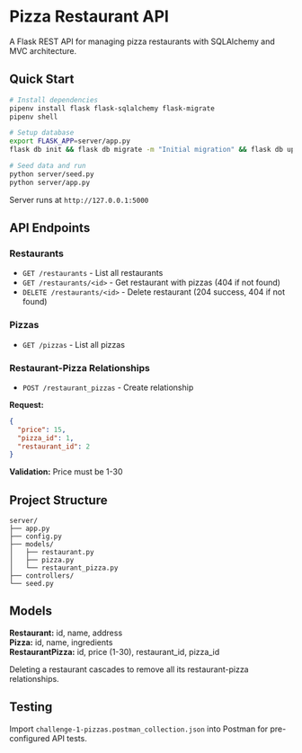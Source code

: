 # Pizza Restaurant API

A Flask REST API for managing pizza restaurants with SQLAlchemy and MVC architecture.

## Quick Start

```bash
# Install dependencies
pipenv install flask flask-sqlalchemy flask-migrate
pipenv shell

# Setup database
export FLASK_APP=server/app.py
flask db init && flask db migrate -m "Initial migration" && flask db upgrade

# Seed data and run
python server/seed.py
python server/app.py
```

Server runs at `http://127.0.0.1:5000`

## API Endpoints

### Restaurants
- `GET /restaurants` - List all restaurants
- `GET /restaurants/<id>` - Get restaurant with pizzas (404 if not found)
- `DELETE /restaurants/<id>` - Delete restaurant (204 success, 404 if not found)

### Pizzas
- `GET /pizzas` - List all pizzas

### Restaurant-Pizza Relationships
- `POST /restaurant_pizzas` - Create relationship

**Request:**
```json
{
  "price": 15,
  "pizza_id": 1,
  "restaurant_id": 2
}
```

**Validation:** Price must be 1-30

## Project Structure

```
server/
├── app.py              
├── config.py           
├── models/             
│   ├── restaurant.py
│   ├── pizza.py
│   └── restaurant_pizza.py
├── controllers/       
└── seed.py            
```

## Models

**Restaurant:** id, name, address  
**Pizza:** id, name, ingredients  
**RestaurantPizza:** id, price (1-30), restaurant_id, pizza_id

Deleting a restaurant cascades to remove all its restaurant-pizza relationships.

## Testing

Import `challenge-1-pizzas.postman_collection.json` into Postman for pre-configured API tests.